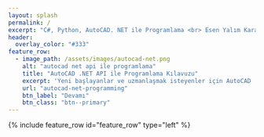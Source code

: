 ```yaml
---
layout: splash
permalink: /
excerpt: "C#, Python, AutoCAD. NET ile Programlama <br> Esen Yalım Karaduman"
header:
  overlay_color: "#333"
feature_row:
  - image_path: /assets/images/autocad-net.png
    alt: "autocad net api ile programlama"
    title: "AutoCAD .NET API ile Programlama Kılavuzu"
    excerpt: 'Yeni başlayanlar ve uzmanlaşmak isteyenler için AutoCAD .NET uygulama arayüzünün C# programlama dili ile kullanımı.'
    url: "autocad-net-programming"
    btn_label: "Devamı"
    btn_class: "btn--primary"
---
```


{% include feature_row id="feature_row" type="left" %}